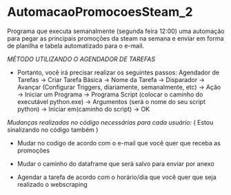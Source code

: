 # AutomacaoPromocoesSteam_2
Programa que executa semanalmente (segunda feira 12:00) uma automação para pegar as principais promoções da steam na semana e enviar em forma de planilha e tabela automatizado para o e-mail.

*MÉTODO UTILIZANDO O AGENDADOR DE TAREFAS*
- Portanto, você irá precisar realizar os seguintes passos:
Agendador de Tarefas -> Criar Tarefa Básica -> Nome da Tarefa -> Disparador -> Avançar (Configurar Triggers, diariamente, semanalmente, etc) -> Ação -> Iniciar um Programa -> Programa Script (colocar o caminho do executável python.exe)  -> Argumentos (será o nome do seu script python) -> Iniciar em(caminho do script) -> OK

 *Mudanças realizadas no código necessárias para cada usuário:* ( Estou sinalizando no código também )

- Mudar no codigo de acordo com o e-mail que você quer que receba as promoções

- Mudar o caminho do dataframe que será salvo para enviar por anexo

- Agendar a tarefa de acordo com o horário/dia que você quer que seja realizado o webscraping
